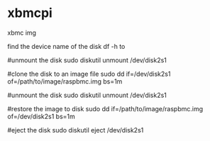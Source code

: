 xbmcpi
======

xbmc img

find the device name of the disk
df -h to

#unmount the disk
sudo diskutil unmount /dev/disk2s1

#clone the disk to an image file
sudo dd if=/dev/disk2s1 of=/path/to/image/raspbmc.img bs=1m

#unmount the disk
sudo diskutil unmount /dev/disk2s1

#restore the image to disk
sudo dd if=/path/to/image/raspbmc.img of=/dev/disk2s1 bs=1m

#eject the disk
sudo diskutil eject /dev/disk2s1


